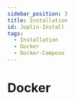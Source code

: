 ```yaml
---
sidebar_position: 3
title: Installation
id: Joplin-Install
tags:
  - Installation
  - Docker
  - Docker-Compose
---
```


# Docker
